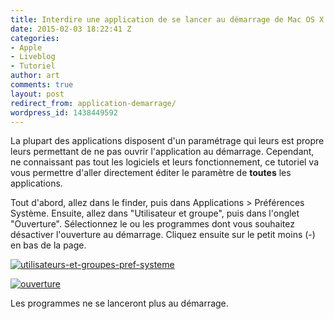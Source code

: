 ```yaml
---
title: Interdire une application de se lancer au démarrage de Mac OS X
date: 2015-02-03 18:22:41 Z
categories:
- Apple
- Liveblog
- Tutoriel
author: art
comments: true
layout: post
redirect_from: application-demarrage/
wordpress_id: 1438449592
---
```


La plupart des applications disposent d'un paramétrage qui leurs est propre leurs permettant de ne pas ouvrir l'application au démarrage. Cependant, ne connaissant pas tout les logiciels et leurs fonctionnement, ce tutoriel va vous permettre d'aller directement éditer le paramètre de **toutes** les applications.



Tout d'abord, allez dans le finder, puis dans Applications > Préférences Système. Ensuite, allez dans "Utilisateur et groupe", puis dans l'onglet "Ouverture". Sélectionnez le ou les programmes dont vous souhaitez désactiver l'ouverture au démarrage. Cliquez ensuite sur le petit moins (-) en bas de la page.



<a href="https://irz.fr/recherche?q=utilisateurs-et-groupes-pref-systeme"><img alt="utilisateurs-et-groupes-pref-systeme" data-src="https://static.irz.fr/2015/02/utilisateurs-et-groupes-pref-systeme-640x509.png" src="https://static.irz.fr/thumb.php?size=<100&crop=0&src=https://static.irz.fr/2015/02/utilisateurs-et-groupes-pref-systeme-640x509.png" /></a>



<a href="https://irz.fr/recherche?q=ouverture"><img alt="ouverture" data-src="https://static.irz.fr/2015/02/ouverture-640x430.png" src="https://static.irz.fr/thumb.php?size=<100&crop=0&src=https://static.irz.fr/2015/02/ouverture-640x430.png" /></a>





Les programmes ne se lanceront plus au démarrage.
